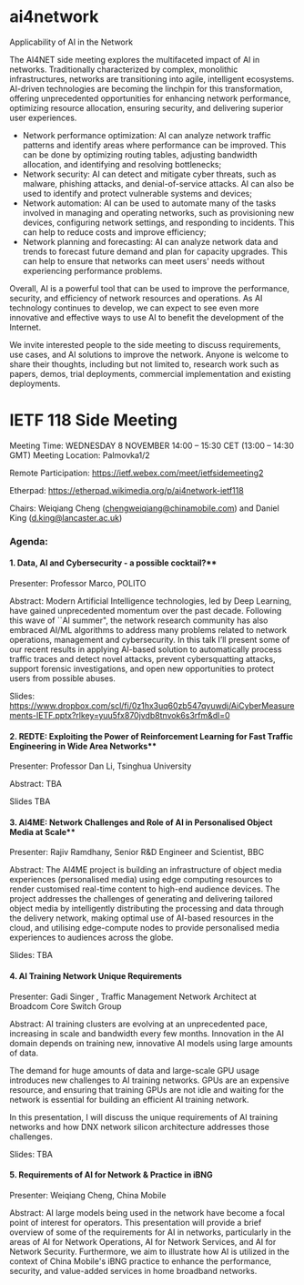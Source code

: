 # ai4network
Applicability of AI in the Network

The AI4NET side meeting explores the multifaceted impact of AI in networks. Traditionally characterized by complex, monolithic infrastructures, networks are transitioning into agile, intelligent ecosystems. AI-driven technologies are becoming the linchpin for this transformation, offering unprecedented opportunities for enhancing network performance, optimizing resource allocation, ensuring security, and delivering superior user experiences.

-	Network performance optimization: AI can analyze network traffic patterns and identify areas where performance can be improved. This can be done by optimizing routing tables, adjusting bandwidth allocation, and identifying and resolving bottlenecks;
-	Network security: AI can detect and mitigate cyber threats, such as malware, phishing attacks, and denial-of-service attacks. AI can also be used to identify and protect vulnerable systems and devices;
-	Network automation: AI can be used to automate many of the tasks involved in managing and operating networks, such as provisioning new devices, configuring network settings, and responding to incidents. This can help to reduce costs and improve efficiency;
-	Network planning and forecasting: AI can analyze network data and trends to forecast future demand and plan for capacity upgrades. This can help to ensure that networks can meet users' needs without experiencing performance problems.

Overall, AI is a powerful tool that can be used to improve the performance, security, and efficiency of network resources and operations. As AI technology continues to develop, we can expect to see even more innovative and effective ways to use AI to benefit the development of the Internet.

We invite interested people to the side meeting to discuss requirements, use cases, and AI solutions to improve the network. Anyone is welcome to share their thoughts, including but not limited to, research work such as papers, demos, trial deployments, commercial implementation and existing deployments.

# IETF 118 Side Meeting
Meeting Time: WEDNESDAY 8 NOVEMBER 14:00 – 15:30 CET (13:00 – 14:30 GMT)
Meeting Location: Palmovka1/2

Remote Participation: https://ietf.webex.com/meet/ietfsidemeeting2

Etherpad: https://etherpad.wikimedia.org/p/ai4network-ietf118

Chairs: Weiqiang Cheng (chengweiqiang@chinamobile.com) and Daniel King (d.king@lancaster.ac.uk)

### Agenda: 

#### 1. Data, AI and Cybersecurity - a possible cocktail?**
Presenter: Professor Marco, POLITO
     
Abstract: Modern Artificial Intelligence technologies, led by Deep Learning, have gained unprecedented momentum over the past decade. Following this wave of ``AI summer", the network research community has also embraced AI/ML algorithms to address many problems related to network operations, management and cybersecurity. In this talk I’ll present some of our recent results in applying AI-based solution to automatically process traffic traces and detect novel attacks, prevent cybersquatting attacks, support forensic investigations, and open new opportunities to protect users from possible abuses.

Slides: https://www.dropbox.com/scl/fi/0z1hx3uq60zb547qyuwdj/AiCyberMeasurements-IETF.pptx?rlkey=yuu5fx870jvdb8tnvok6s3rfm&dl=0
 
#### 2. REDTE: Exploiting the Power of Reinforcement Learning for Fast Traffic Engineering in Wide Area Networks**
Presenter: Professor Dan Li, Tsinghua University
     
Abstract: TBA
     
Slides TBA
  
#### 3. AI4ME: Network Challenges and Role of AI in Personalised Object Media at Scale**
Presenter: Rajiv Ramdhany, Senior R&D Engineer and Scientist, BBC
     
Abstract: The AI4ME project is building an infrastructure of object media experiences (personalised media) using edge computing resources to render customised real-time content to high-end audience devices. The project addresses the challenges of generating and delivering tailored object media by intelligently distributing the processing and data through the delivery network, making optimal use of AI-based resources in the cloud, and utilising edge-compute nodes to provide personalised media experiences to audiences across the globe.
     
Slides: TBA

#### 4. AI Training Network Unique Requirements
Presenter: Gadi Singer , Traffic Management Network Architect at Broadcom Core Switch Group

Abstract: AI training clusters are evolving at an unprecedented pace, increasing in scale and bandwidth every few months. Innovation in the AI domain depends on training new, innovative AI models using large amounts of data.

The demand for huge amounts of data and large-scale GPU usage introduces new challenges to AI training networks. GPUs are an expensive resource, and ensuring that training GPUs are not idle and waiting for the network is essential for building an efficient AI training network.

In this presentation, I will discuss the unique requirements of AI training networks and how DNX network silicon architecture addresses those challenges.

Slides: TBA
   
#### 5. Requirements of AI for Network & Practice in iBNG
Presenter: Weiqiang Cheng, China Mobile 

Abstract: AI large models being used in the network have become a focal point of interest for operators. This presentation will provide a brief overview of some of the requirements for AI in networks, particularly in the areas of AI for Network Operations, AI for Network Services, and AI for Network Security. Furthermore, we aim to illustrate how AI is utilized in the context of China Mobile's iBNG practice to enhance the performance, security, and value-added services in home broadband networks.




